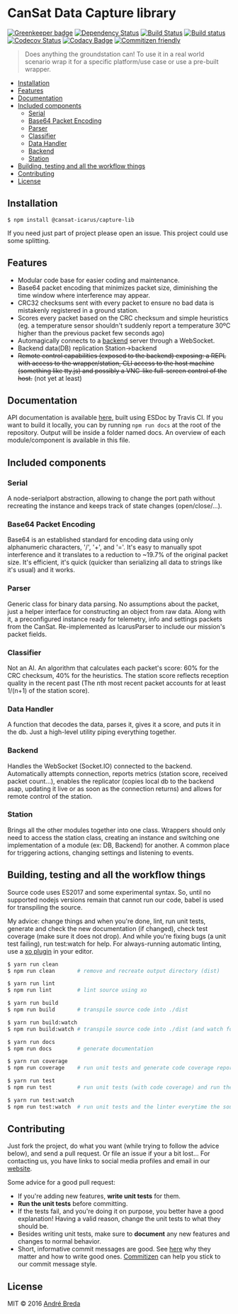 # CanSat Data Capture library

[![Greenkeeper badge][greenkeeper-image]][greenkeeper-url]
[![Dependency Status][david-image]][david-url]
[![Build Status][travis-image]][travis-url]
[![Build status][appveyor-image]][appveyor-url]
[![Codecov Status][codecov-image]][codecov-url]
[![Codacy Badge][codacy-image]][codacy-url]
[![Commitizen friendly][commitizen-image]][commitizen-url]
> Does anything the groundstation can! To use it in a real world scenario wrap it for a specific platform/use case or use a pre-built wrapper.

<!-- START doctoc generated TOC please keep comment here to allow auto update -->
<!-- DON'T EDIT THIS SECTION, INSTEAD RE-RUN doctoc TO UPDATE -->


- [Installation](#installation)
- [Features](#features)
- [Documentation](#documentation)
- [Included components](#included-components)
  - [Serial](#serial)
  - [Base64 Packet Encoding](#base64-packet-encoding)
  - [Parser](#parser)
  - [Classifier](#classifier)
  - [Data Handler](#data-handler)
  - [Backend](#backend)
  - [Station](#station)
- [Building, testing and all the workflow things](#building-testing-and-all-the-workflow-things)
- [Contributing](#contributing)
- [License](#license)

<!-- END doctoc generated TOC please keep comment here to allow auto update -->

## Installation

`$ npm install @cansat-icarus/capture-lib`

If you need just part of project please open an issue. This project could use some splitting.

## Features

- Modular code base for easier coding and maintenance.
- Base64 packet encoding that minimizes packet size, diminishing the time window where interference may appear.
- CRC32 checksums sent with every packet to ensure no bad data is mistakenly registered in a ground station.
- Scores every packet based on the CRC checksum and simple heuristics (eg. a temperature sensor shouldn't suddenly report a temperature 30ºC higher than the previous packet few seconds ago)
- Automagically connects to a [backend](https://github.com/cansat-icarus/backend) server through a WebSocket.
- Backend data(DB) replication Station->backend
- ~~Remote control capabilities (exposed to the backend) exposing: a REPL with access to the wrapper/station, CLI access to the host machine (something like tty.js) and possibly a VNC-like full-screen control of the host.~~ (not yet at least)

## Documentation

API documentation is available [here](https://cansat-icarus.github.io/capture-lib), built using ESDoc by Travis CI. If you want to build it locally, you can by running `npm run docs` at the root of the repository. Output will be inside a folder named docs. An overview of each module/component is available in this file.

## Included components
### Serial

A node-serialport abstraction, allowing to change the port path without recreating the instance and keeps track of state changes (open/close/...).

### Base64 Packet Encoding

Base64 is an established standard for encoding data using only alphanumeric characters, '/', '+', and '='. It's easy to manually spot interference and it translates to a reduction to ~19.7% of the original packet size. It's efficient, it's quick (quicker than serializing all data to strings like it's usual) and it works.

### Parser

Generic class for binary data parsing. No assumptions about the packet, just a helper interface for constructing an object from raw data. Along with it, a preconfigured instance ready for telemetry, info and settings packets from the CanSat. Re-implemented as IcarusParser to include our mission's packet fields.

### Classifier

Not an AI. An algorithm that calculates each packet's score: 60% for the CRC checksum, 40% for the heuristics.
The station score reflects reception quality in the recent past (The nth most recent packet accounts for at least 1/(n+1) of the station score).

### Data Handler

A function that decodes the data, parses it, gives it a score, and puts it in the db. Just a high-level utility piping everything together.

### Backend

Handles the WebSocket (Socket.IO) connected to the backend. Automatically attempts connection, reports metrics (station score, received packet count...), enables the replicator (copies local db to the backend asap, updating it live or as soon as the connection returns) and allows for remote control of the station.

### Station

Brings all the other modules together into one class. Wrappers should only need to access the station class, creating an instance and switching one implementation of a module (ex: DB, Backend) for another. A common place for triggering actions, changing settings and listening to events.

## Building, testing and all the workflow things

Source code uses ES2017 and some experimental syntax. So, until no supported nodejs versions remain that cannot run our code, babel is used for transpiling the source.

My advice: change things and when you're done, lint, run unit tests, generate and check the new documentation (if changed), check test coverage (make sure it does not drop). And while you're fixing bugs (a unit test failing), run test:watch for help. For always-running automatic linting, use a [xo plugin](https://github.com/sindresorhus/xo#editor-plugins) in your editor.

```bash
$ yarn run clean
$ npm run clean       # remove and recreate output directory (dist)

$ yarn run lint
$ npm run lint        # lint source using xo

$ yarn run build
$ npm run build       # transpile source code into ./dist

$ yarn run build:watch
$ npm run build:watch # transpile source code into ./dist (and watch for changes in code). Does not work in PowerShell/CMD.

$ yarn run docs
$ npm run docs        # generate documentation

$ yarn run coverage
$ npm run coverage    # run unit tests and generate code coverage report

$ yarn run test
$ npm run test        # run unit tests (with code coverage) and run the linter

$ yarn run test:watch
$ npm run test:watch  # run unit tests and the linter everytime the source changes
```

## Contributing

Just fork the project, do what you want (while trying to follow the advice below), and send a pull request. Or file an issue if your a bit lost... For contacting us, you have links to social media profiles and email in our [website](https://cansat-icarus.github.io/).

Some advice for a good pull request:
- If you're adding new features, **write unit tests** for them.
- **Run the unit tests** before committing.
- If the tests fail, and you're doing it on purpose, you better have a good explanation! Having a valid reason, change the unit tests to what they should be.
- Besides writing unit tests, make sure to **document** any new features and changes to normal behavior.
- Short, informative commit messages are good. See [here](http://chris.beams.io/posts/git-commit/) why they matter and how to write good ones. [Commitizen][commitizen-url] can help you stick to our commit message style.

## License

MIT © 2016 [André Breda](https://github.com/addobandre)

[greenkeeper-url]: https://greenkeeper.io/
[greenkeeper-image]: https://badges.greenkeeper.io/cansat-icarus/capture-lib.svg

[travis-url]: https://travis-ci.org/cansat-icarus/capture-lib
[travis-image]: https://img.shields.io/travis/cansat-icarus/capture-lib.svg?style=flat

[appveyor-url]: https://ci.appveyor.com/project/addobandre/capture-lib
[appveyor-image]: https://ci.appveyor.com/api/projects/status/2ntc9xapqs6a315l?svg=true

[codecov-url]: https://codecov.io/github/cansat-icarus/capture-lib
[codecov-image]: https://codecov.io/gh/cansat-icarus/capture-lib/branch/master/graph/badge.svg

[codacy-url]: https://www.codacy.com/app/addobandre/capture-lib?utm_source=github.com&amp;utm_medium=referral&amp;utm_content=cansat-icarus/capture-lib&amp;utm_campaign=Badge_Grade
[codacy-image]: https://api.codacy.com/project/badge/Grade/9eb60377b5494b868542b3a788fc53e6

[david-url]: https://david-dm.org/cansat-icarus/capture-lib
[david-image]: https://david-dm.org/cansat-icarus/capture-lib.svg?style=flat

[commitizen-url]: http://commitizen.github.io/cz-cli/
[commitizen-image]: https://img.shields.io/badge/commitizen-friendly-brightgreen.svg
